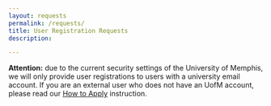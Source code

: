 ```yaml
---
layout: requests
permalink: /requests/
title: User Registration Requests
description:

---
```


**Attention:** due to the current security settings of the University of Memphis, we will only provide user registrations to users with a university email account. If you are an external user who does not have an UofM account, please read our [How to Apply](https://itiger-cluster.github.io/howtoapply/) instruction.
